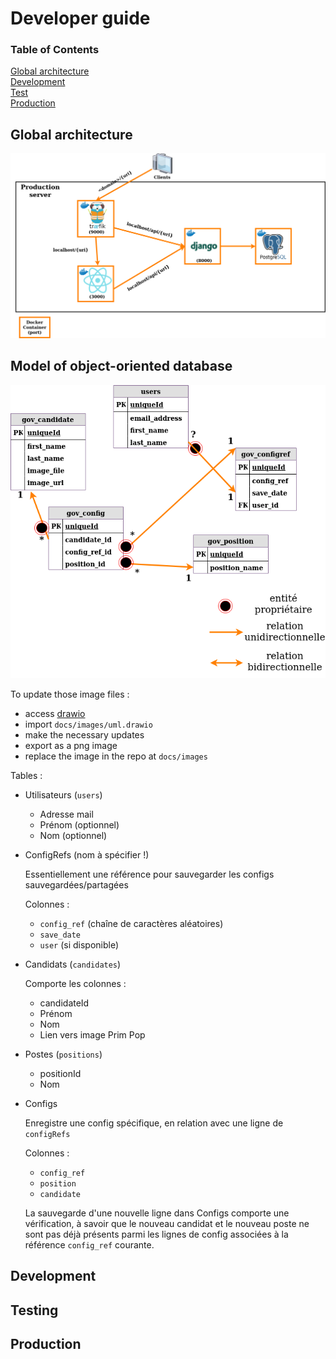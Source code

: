 # Developer guide

### Table of Contents  
[Global architecture](#global-archi)  
[Development](#development)  
[Test](#test)  
[Production](#production) 

## <a name="global-archi"></a>Global architecture    
![global architecture](/docs/images/archi_globale.png)

## Model of object-oriented database   
![UML](/docs/images/uml.png)

To update those image files :
  * access [drawio](https://app.diagrams.net/)
  * import `docs/images/uml.drawio`
  * make the necessary updates
  * export as a png image
  * replace the image in the repo at `docs/images`

Tables :

- Utilisateurs (`users`)
    - Adresse mail
    - Prénom (optionnel)
    - Nom (optionnel)
- ConfigRefs (nom à spécifier !)

    Essentiellement une référence pour sauvegarder les configs sauvegardées/partagées

    Colonnes :

    - `config_ref` (chaîne de caractères aléatoires)
    - `save_date`
    - `user` (si disponible)
- Candidats (`candidates`)

    Comporte les colonnes :

    - candidateId
    - Prénom
    - Nom
    - Lien vers image Prim Pop
- Postes (`positions`)
    - positionId
    - Nom
- Configs

    Enregistre une config spécifique, en relation avec une ligne de `configRefs`

    Colonnes :

    - `config_ref`
    - `position`
    - `candidate`

    La sauvegarde d'une nouvelle ligne dans Configs comporte une vérification, à savoir que le nouveau candidat et le nouveau poste ne sont pas déjà présents parmi les lignes de config associées à la référence `config_ref` courante.

## <a name="development"></a>Development
## <a name="test"></a>Testing
## <a name="production"></a>Production

